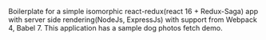 Boilerplate for a simple isomorphic react-redux(react 16 + Redux-Saga) app with server side rendering(NodeJs, ExpressJs) with support from Webpack 4, Babel 7. This application has a sample dog photos fetch demo.
